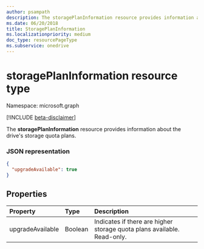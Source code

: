 ```yaml
---
author: psampath
description: The storagePlanInformation resource provides information about the drive's storage quota plans.
ms.date: 06/20/2018
title: StoragePlanInformation
ms.localizationpriority: medium
doc_type: resourcePageType
ms.subservice: onedrive
---
```


# storagePlanInformation resource type

Namespace: microsoft.graph

[!INCLUDE [beta-disclaimer](../../includes/beta-disclaimer.md)]

The **storagePlanInformation** resource provides information about the drive's storage quota plans.

### JSON representation

<!-- {
  "blockType": "resource",
  "optionalProperties": [ ],
   "@odata.type": "microsoft.graph.storagePlanInformation",
} -->

```json
{
  "upgradeAvailable": true
}

```

## Properties

| Property         | Type    | Description                                                             |
| :--------------- | :------ | :---------------------------------------------------------------------- |
| upgradeAvailable | Boolean | Indicates if there are higher storage quota plans available. Read-only. |

<!--
{
  "type": "#page.annotation",
  "description": "storagePlanInformation resource contains information about storage quota plans that make up the drive's storage space quota.",
  "keywords": "quota,plans,upgradeAvailable",
  "section": "documentation",
  "tocPath": "Resources/StoragePlanInformation",
  "suppressions": []
}
-->
